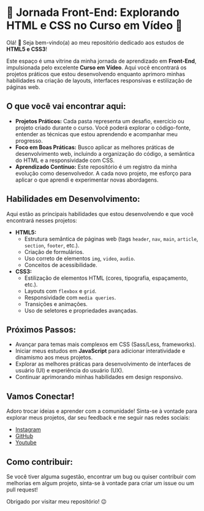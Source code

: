 # 🚀 Jornada Front-End: Explorando HTML e CSS no Curso em Vídeo 🚀

Olá! 👋 Seja bem-vindo(a) ao meu repositório dedicado aos estudos de **HTML5 e CSS3**! 

Este espaço é uma vitrine da minha jornada de aprendizado em **Front-End**, impulsionada pelo excelente **Curso em Vídeo**. Aqui você encontrará os projetos práticos que estou desenvolvendo enquanto aprimoro minhas habilidades na criação de layouts, interfaces responsivas e estilização de páginas web.

## O que você vai encontrar aqui:

*   **Projetos Práticos:** Cada pasta representa um desafio, exercício ou projeto criado durante o curso. Você poderá explorar o código-fonte, entender as técnicas que estou aprendendo e acompanhar meu progresso.
*   **Foco em Boas Práticas:** Busco aplicar as melhores práticas de desenvolvimento web, incluindo a organização do código, a semântica do HTML e a responsividade com CSS.
*   **Aprendizado Contínuo:** Este repositório é um registro da minha evolução como desenvolvedor. A cada novo projeto, me esforço para aplicar o que aprendi e experimentar novas abordagens.

## Habilidades em Desenvolvimento:

Aqui estão as principais habilidades que estou desenvolvendo e que você encontrará nesses projetos:

*   **HTML5:**
    *   Estrutura semântica de páginas web (tags `header`, `nav`, `main`, `article`, `section`, `footer`, etc.).
    *   Criação de formulários.
    *   Uso correto de elementos `img`, `video`, `audio`.
    *   Conceitos de acessibilidade.
*   **CSS3:**
    *   Estilização de elementos HTML (cores, tipografia, espaçamento, etc.).
    *   Layouts com `flexbox` e `grid`.
    *   Responsividade com `media queries`.
    *   Transições e animações.
    *   Uso de seletores e propriedades avançadas.

## Próximos Passos:

*   Avançar para temas mais complexos em CSS (Sass/Less, frameworks).
*   Iniciar meus estudos em **JavaScript** para adicionar interatividade e dinamismo aos meus projetos.
*   Explorar as melhores práticas para desenvolvimento de interfaces de usuário (UI) e experiência do usuário (UX).
*   Continuar aprimorando minhas habilidades em design responsivo.

## Vamos Conectar!

Adoro trocar ideias e aprender com a comunidade! Sinta-se à vontade para explorar meus projetos, dar seu feedback e me seguir nas redes sociais:

*   [Instagram](https://www.instagram.com/theuzinhoms/)
*   [GitHub](https://github.com/SouzaStack)
*   [Youtube](https://www.youtube.com/@TOKYO-YT)

## Como contribuir:

Se você tiver alguma sugestão, encontrar um bug ou quiser contribuir com melhorias em algum projeto, sinta-se à vontade para criar um issue ou um pull request!

Obrigado por visitar meu repositório! 😉
